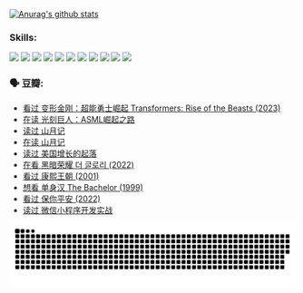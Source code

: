 
[![Anurag's github stats](https://github-readme-stats.vercel.app/api?username=w940853815)](https://github.com/anuraghazra/github-readme-stats)

### Skills:

<code><img height="32" src="https://cdn.jsdelivr.net/npm/simple-icons@v5/icons/python.svg"></code>
<code><img height="32" src="https://cdn.jsdelivr.net/npm/simple-icons@v5/icons/javascript.svg"></code>
<code><img height="32" src="https://cdn.jsdelivr.net/npm/simple-icons@v5/icons/django.svg"></code>
<code><img height="32" src="https://cdn.jsdelivr.net/npm/simple-icons@v5/icons/flask.svg"></code>
<code><img height="32" src="https://cdn.jsdelivr.net/npm/simple-icons@v5/icons/vuetify.svg"></code>
<code><img height="32" src="https://cdn.jsdelivr.net/npm/simple-icons@v5/icons/git.svg"></code>
<code><img height="32" src="https://cdn.jsdelivr.net/npm/simple-icons@v5/icons/docker.svg"></code>
<code><img height="32" src="https://cdn.jsdelivr.net/npm/simple-icons@v5/icons/postgresql.svg"></code>
<code><img height="32" src="https://cdn.jsdelivr.net/npm/simple-icons@v5/icons/elasticsearch.svg"></code>
<code><img height="32" src="https://cdn.jsdelivr.net/npm/simple-icons@v5/icons/macos.svg"></code>
<code><img height="32" src="https://cdn.jsdelivr.net/npm/simple-icons@v5/icons/linux.svg"></code>

### 🗣 豆瓣:

<!-- DOUBAN-ACTIVITIES:START -->
- [看过 变形金刚：超能勇士崛起 Transformers: Rise of the Beasts‎ (2023)](https://www.douban.com/people/136069238/status/4267685771/?_i=86910403)
- [在读 光刻巨人：ASML崛起之路](https://www.douban.com/people/136069238/status/4266569048/?_i=86910403)
- [读过 山月记](https://www.douban.com/people/136069238/status/4266567455/?_i=86910403)
- [在读 山月记](https://www.douban.com/people/136069238/status/4256796460/?_i=86910403)
- [读过 美国增长的起落](https://www.douban.com/people/136069238/status/4256795052/?_i=86910403)
- [在看 黑暗荣耀 더 글로리‎ (2022)](https://www.douban.com/people/136069238/status/4256207386/?_i=86910403)
- [看过 康熙王朝‎ (2001)](https://www.douban.com/people/136069238/status/4254396418/?_i=86910403)
- [想看 单身汉 The Bachelor‎ (1999)](https://www.douban.com/people/136069238/status/4250318861/?_i=86910403)
- [看过 保你平安‎ (2022)](https://www.douban.com/people/136069238/status/4239139510/?_i=86910403)
- [读过 微信小程序开发实战](https://www.douban.com/people/136069238/status/4237321528/?_i=86910403)
<!-- DOUBAN-ACTIVITIES:END -->


![Snake animation](https://raw.githubusercontent.com/w940853815/w940853815/output/github-contribution-grid-snake.svg)

<!--
**w940853815/w940853815** is a ✨ _special_ ✨ repository because its `README.md` (this file) appears on your GitHub profile.

Here are some ideas to get you started:

- 🔭 I’m currently working on ...
- 🌱 I’m currently learning ...
- 👯 I’m looking to collaborate on ...
- 🤔 I’m looking for help with ...
- 💬 Ask me about ...
- 📫 How to reach me: ...
- 😄 Pronouns: ...
- ⚡ Fun fact: ...
-->
